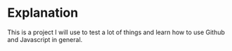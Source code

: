 # Explanation

This is a project I will use to test a lot of things and learn how to use Github and Javascript in general.
